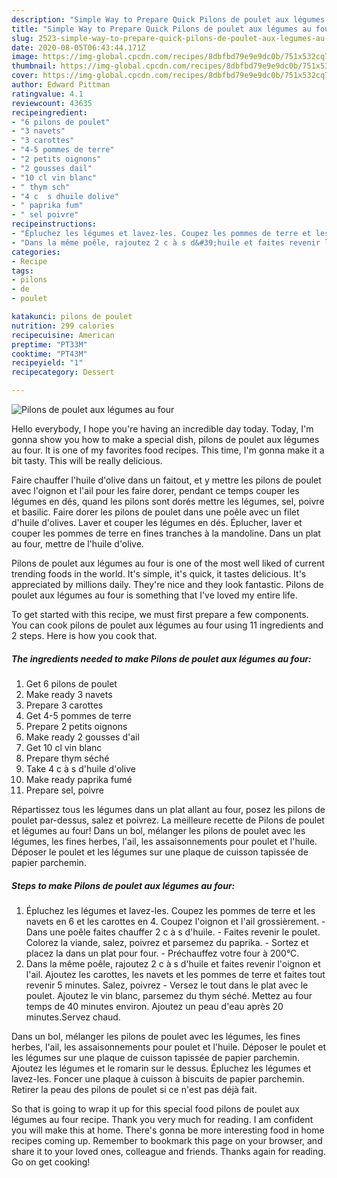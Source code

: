 ```yaml
---
description: "Simple Way to Prepare Quick Pilons de poulet aux légumes au four"
title: "Simple Way to Prepare Quick Pilons de poulet aux légumes au four"
slug: 2523-simple-way-to-prepare-quick-pilons-de-poulet-aux-legumes-au-four
date: 2020-08-05T06:43:44.171Z
image: https://img-global.cpcdn.com/recipes/8dbfbd79e9e9dc0b/751x532cq70/pilons-de-poulet-aux-legumes-au-four-photo-principale-de-la-recette.jpg
thumbnail: https://img-global.cpcdn.com/recipes/8dbfbd79e9e9dc0b/751x532cq70/pilons-de-poulet-aux-legumes-au-four-photo-principale-de-la-recette.jpg
cover: https://img-global.cpcdn.com/recipes/8dbfbd79e9e9dc0b/751x532cq70/pilons-de-poulet-aux-legumes-au-four-photo-principale-de-la-recette.jpg
author: Edward Pittman
ratingvalue: 4.1
reviewcount: 43635
recipeingredient:
- "6 pilons de poulet"
- "3 navets"
- "3 carottes"
- "4-5 pommes de terre"
- "2 petits oignons"
- "2 gousses dail"
- "10 cl vin blanc"
- " thym sch"
- "4 c  s dhuile dolive"
- " paprika fum"
- " sel poivre"
recipeinstructions:
- "Épluchez les légumes et lavez-les. Coupez les pommes de terre et les navets en 6 et les carottes en 4. Coupez l&#39;oignon et l&#39;ail grossièrement. Dans une poêle faites chauffer 2 c à s d&#39;huile. Faites revenir le poulet. Colorez la viande, salez, poivrez et parsemez du paprika. Sortez et placez la dans un plat pour four. Préchauffez votre four à 200°C."
- "Dans la même poêle, rajoutez 2 c à s d&#39;huile et faites revenir l&#39;oignon et l&#39;ail. Ajoutez les carottes, les navets et les pommes de terre et faites tout revenir 5 minutes. Salez, poivrez Versez le tout dans le plat avec le poulet. Ajoutez le vin blanc, parsemez du thym séché. Mettez au four temps de 40 minutes environ. Ajoutez un peau d&#39;eau après 20 minutes.Servez chaud."
categories:
- Recipe
tags:
- pilons
- de
- poulet

katakunci: pilons de poulet 
nutrition: 299 calories
recipecuisine: American
preptime: "PT33M"
cooktime: "PT43M"
recipeyield: "1"
recipecategory: Dessert

---
```



![Pilons de poulet aux légumes au four](https://img-global.cpcdn.com/recipes/8dbfbd79e9e9dc0b/751x532cq70/pilons-de-poulet-aux-legumes-au-four-photo-principale-de-la-recette.jpg)

Hello everybody, I hope you're having an incredible day today. Today, I'm gonna show you how to make a special dish, pilons de poulet aux légumes au four. It is one of my favorites food recipes. This time, I'm gonna make it a bit tasty. This will be really delicious.

Faire chauffer l&#39;huile d&#39;olive dans un faitout, et y mettre les pilons de poulet avec l&#39;oignon et l&#39;ail pour les faire dorer, pendant ce temps couper les légumes en dés, quand les pilons sont dorés mettre les légumes, sel, poivre et basilic. Faire dorer les pilons de poulet dans une poêle avec un filet d&#39;huile d&#39;olives. Laver et couper les légumes en dés. Éplucher, laver et couper les pommes de terre en fines tranches à la mandoline. Dans un plat au four, mettre de l&#39;huile d&#39;olive.

Pilons de poulet aux légumes au four is one of the most well liked of current trending foods in the world. It's simple, it's quick, it tastes delicious. It's appreciated by millions daily. They're nice and they look fantastic. Pilons de poulet aux légumes au four is something that I've loved my entire life.


To get started with this recipe, we must first prepare a few components. You can cook pilons de poulet aux légumes au four using 11 ingredients and 2 steps. Here is how you cook that.

<!--inarticleads1-->

##### The ingredients needed to make Pilons de poulet aux légumes au four:

1. Get 6 pilons de poulet
1. Make ready 3 navets
1. Prepare 3 carottes
1. Get 4-5 pommes de terre
1. Prepare 2 petits oignons
1. Make ready 2 gousses d&#39;ail
1. Get 10 cl vin blanc
1. Prepare  thym séché
1. Take 4 c à s d&#39;huile d&#39;olive
1. Make ready  paprika fumé
1. Prepare  sel, poivre


Répartissez tous les légumes dans un plat allant au four, posez les pilons de poulet par-dessus, salez et poivrez. La meilleure recette de Pilons de poulet et légumes au four! Dans un bol, mélanger les pilons de poulet avec les légumes, les fines herbes, l&#39;ail, les assaisonnements pour poulet et l&#39;huile. Déposer le poulet et les légumes sur une plaque de cuisson tapissée de papier parchemin. 

<!--inarticleads2-->

##### Steps to make Pilons de poulet aux légumes au four:

1. Épluchez les légumes et lavez-les. Coupez les pommes de terre et les navets en 6 et les carottes en 4. Coupez l&#39;oignon et l&#39;ail grossièrement. - Dans une poêle faites chauffer 2 c à s d&#39;huile. - Faites revenir le poulet. Colorez la viande, salez, poivrez et parsemez du paprika. - Sortez et placez la dans un plat pour four. - Préchauffez votre four à 200°C.
1. Dans la même poêle, rajoutez 2 c à s d&#39;huile et faites revenir l&#39;oignon et l&#39;ail. Ajoutez les carottes, les navets et les pommes de terre et faites tout revenir 5 minutes. Salez, poivrez - Versez le tout dans le plat avec le poulet. Ajoutez le vin blanc, parsemez du thym séché. Mettez au four temps de 40 minutes environ. Ajoutez un peau d&#39;eau après 20 minutes.Servez chaud.


Dans un bol, mélanger les pilons de poulet avec les légumes, les fines herbes, l&#39;ail, les assaisonnements pour poulet et l&#39;huile. Déposer le poulet et les légumes sur une plaque de cuisson tapissée de papier parchemin. Ajoutez les légumes et le romarin sur le dessus. Épluchez les légumes et lavez-les. Foncer une plaque à cuisson à biscuits de papier parchemin. Retirer la peau des pilons de poulet si ce n&#39;est pas déjà fait. 

So that is going to wrap it up for this special food pilons de poulet aux légumes au four recipe. Thank you very much for reading. I am confident you will make this at home. There's gonna be more interesting food in home recipes coming up. Remember to bookmark this page on your browser, and share it to your loved ones, colleague and friends. Thanks again for reading. Go on get cooking!
